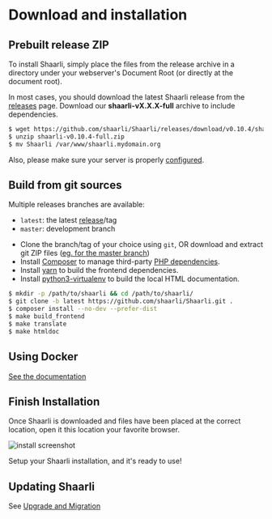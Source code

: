 # Download and installation

## Prebuilt release ZIP

To install Shaarli, simply place the files from the release archive in a directory under your webserver's Document Root (or directly at the document root).

In most cases, you should download the latest Shaarli release from the [releases](https://github.com/shaarli/Shaarli/releases) page. Download our **shaarli-vX.X.X-full** archive to include dependencies.

```bash
$ wget https://github.com/shaarli/Shaarli/releases/download/v0.10.4/shaarli-v0.10.4-full.zip
$ unzip shaarli-v0.10.4-full.zip
$ mv Shaarli /var/www/shaarli.mydomain.org
```

Also, please make sure your server is properly [configured](Server-configuration.md).


## Build from git sources

Multiple releases branches are available:

- `latest`: the latest [release](https://github.com/shaarli/Shaarli/releases)/tag
- `master`: development branch


 * Clone the branch/tag of your choice using `git`, OR download and extract git ZIP files ([eg. for the master branch](https://github.com/shaarli/Shaarli/archive/master.zip))
 * Install [Composer](Unit-tests.md#install_composer) to manage third-party [PHP dependencies](3rd-party-libraries.md#composer).
 * Install [yarn](https://yarnpkg.com/lang/en/docs/install/) to build the frontend dependencies.
 * Install [python3-virtualenv](https://pypi.python.org/pypi/virtualenv) to build the local HTML documentation.

```bash
$ mkdir -p /path/to/shaarli && cd /path/to/shaarli/
$ git clone -b latest https://github.com/shaarli/Shaarli.git .
$ composer install --no-dev --prefer-dist
$ make build_frontend
$ make translate
$ make htmldoc
```

## Using Docker

[See the documentation](docker/shaarli-images.md)



## Finish Installation

Once Shaarli is downloaded and files have been placed at the correct location, open it this location your favorite browser.

![install screenshot](images/install-shaarli.png)

Setup your Shaarli installation, and it's ready to use!

## Updating Shaarli

See [Upgrade and Migration](Upgrade-and-migration)
